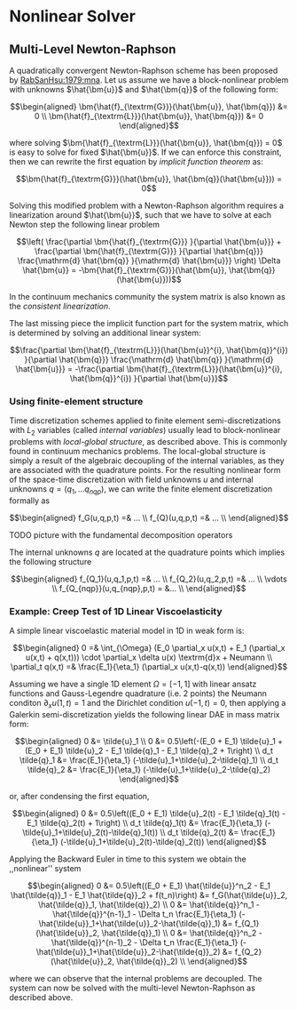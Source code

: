 # Nonlinear Solver

## Multi-Level Newton-Raphson

A quadratically convergent Newton-Raphson scheme has been proposed by [RabSanHsu:1979:mna](@citet).
Let us assume we have a block-nonlinear problem with unknowns $\hat{\bm{u}}$ and $\hat{\bm{q}}$ of the following form:

```math
\begin{aligned}
    \bm{\hat{f}_{\textrm{G}}}(\hat{\bm{u}}, \hat{\bm{q}}) &= 0 \\
    \bm{\hat{f}_{\textrm{L}}}(\hat{\bm{u}}, \hat{\bm{q}}) &= 0
\end{aligned}
```

where solving $\bm{\hat{f}_{\textrm{L}}}(\hat{\bm{u}}, \hat{\bm{q}}) = 0$ is easy to solve for fixed $\hat{\bm{u}}$.
If we can enforce this constraint, then we can rewrite the first equation by *implicit function theorem* as:
```math
\bm{\hat{f}_{\textrm{G}}}(\hat{\bm{u}}, \hat{\bm{q}}(\hat{\bm{u}})) = 0
```
Solving this modified problem with a Newton-Raphson algorithm requires a linearization around $\hat{\bm{u}}$, such that we have to solve at each Newton step the following linear problem
```math
\left( \frac{\partial  \bm{\hat{f}_{\textrm{G}}} }{\partial \hat{\bm{u}}} + \frac{\partial \bm{\hat{f}_{\textrm{G}}} }{\partial \hat{\bm{q}}} \frac{\mathrm{d} \hat{\bm{q}} }{\mathrm{d} \hat{\bm{u}}} \right) \Delta \hat{\bm{u}} = -\bm{\hat{f}_{\textrm{G}}}(\hat{\bm{u}}, \hat{\bm{q}}(\hat{\bm{u}}))
```
In the continuum mechanics community the system matrix is also known as the *consistent linearization*.

The last missing piece the implicit function part for the system matrix, which is determined by solving an additional linear system:
```math
\frac{\partial \bm{\hat{f}_{\textrm{L}}}(\hat{\bm{u}}^{i}, \hat{\bm{q}}^{i}) }{\partial \hat{\bm{q}}} \frac{\mathrm{d} \hat{\bm{q}} }{\mathrm{d} \hat{\bm{u}}} = -\frac{\partial \bm{\hat{f}_{\textrm{L}}}(\hat{\bm{u}}^{i}, \hat{\bm{q}}^{i}) }{\partial \hat{\bm{u}}}
```

### Using finite-element structure

Time discretization schemes applied to finite element semi-discretizations with $L_2$ variables (called *internal variables*) usually lead to block-nonlinear problems with *local-global structure*, as described above.
This is commonly found in continuum mechanics problems.
The local-global structure is simply a result of the algebraic decoupling of the internal variables, as they are associated with the quadrature points.
For the resulting nonlinear form of the space-time discretization with field unknowns $u$ and internal unknowns $q = (q_1, ... q_{nqp})$, we can write the finite element discretization formally as

```math
\begin{aligned}
    f_G(u,q,p,t) =& ... \\
    f_{Q}(u,q,p,t) =& ... \\
\end{aligned}
```

TODO picture with the fundamental decomposition operators

The internal unknowns $q$ are located at the quadrature points which implies the following structure

```math
\begin{aligned}
    f_{Q_1}(u,q_1,p,t) =& ... \\
    f_{Q_2}(u,q_2,p,t) =& ... \\
    \vdots \\
    f_{Q_{nqp}}(u,q_{nqp},p,t) = &... \\
\end{aligned}
```

### Example: Creep Test of 1D Linear Viscoelasticity

A simple linear viscoelastic material model in 1D in weak form is:

```math
\begin{aligned}
                0 =& \int_{\Omega} (E_0 \partial_x u(x,t) + E_1 (\partial_x u(x,t) + q(x,t))) \cdot \partial_x \delta u(x) \textrm{d}x + Neumann \\
\partial_t q(x,t) =& \frac{E_1}{\eta_1} (\partial_x u(x,t)-q(x,t))
\end{aligned}
```

Assuming we have a single 1D element $\Omega = [-1,1]$ with linear ansatz functions and Gauss-Legendre quadrature (i.e. 2 points) the Neumann conditon $\partial_x u(1,t) = 1$ and the Dirichlet condition $u(-1,t) = 0$, then applying a Galerkin semi-discretization yields the following linear DAE in mass matrix form:

```math
\begin{aligned}
            0   &=  \tilde{u}_1 \\
            0   &=  0.5\left(-(E_0 + E_1) \tilde{u}_1 + (E_0 + E_1) \tilde{u}_2 - E_1 \tilde{q}_1 - E_1 \tilde{q}_2 + 1\right) \\
d_t \tilde{q}_1 &= \frac{E_1}{\eta_1} (-\tilde{u}_1+\tilde{u}_2-\tilde{q}_1) \\
d_t \tilde{q}_2 &= \frac{E_1}{\eta_1} (-\tilde{u}_1+\tilde{u}_2-\tilde{q}_2)
\end{aligned}
```
or, after condensing the first equation,
```math
\begin{aligned}
            0   &= 0.5\left((E_0 + E_1) \tilde{u}_2(t) - E_1 \tilde{q}_1(t) - E_1 \tilde{q}_2(t) + 1\right) \\
d_t \tilde{q}_1(t) &= \frac{E_1}{\eta_1} (-\tilde{u}_1+\tilde{u}_2(t)-\tilde{q}_1(t)) \\
d_t \tilde{q}_2(t) &= \frac{E_1}{\eta_1} (-\tilde{u}_1+\tilde{u}_2(t)-\tilde{q}_2(t))
\end{aligned}
```

Applying the Backward Euler in time to this system we obtain the ,,nonlinear'' system
```math
\begin{aligned}
 0 &= 0.5\left((E_0 + E_1) \hat{\tilde{u}}^n_2 - E_1 \hat{\tilde{q}}_1 - E_1 \hat{\tilde{q}}_2 + f(t_n)\right) &= f_G(\hat{\tilde{u}}_2, \hat{\tilde{q}}_1, \hat{\tilde{q}}_2) \\
 0 &= \hat{\tilde{q}}^n_1 - \hat{\tilde{q}}^{n-1}_1 - \Delta t_n \frac{E_1}{\eta_1} (-\hat{\tilde{u}}_1+\hat{\tilde{u}}_2-\hat{\tilde{q}}_1) &= f_{Q_1}(\hat{\tilde{u}}_2, \hat{\tilde{q}}_1) \\
 0 &= \hat{\tilde{q}}^n_2 - \hat{\tilde{q}}^{n-1}_2 - \Delta t_n \frac{E_1}{\eta_1} (-\hat{\tilde{u}}_1+\hat{\tilde{u}}_2-\hat{\tilde{q}}_2) &= f_{Q_2}(\hat{\tilde{u}}_2, \hat{\tilde{q}}_2) \\
\end{aligned}
```

where we can observe that the internal problems are decoupled. The system can now be solved with the multi-level Newton-Raphson as described above.
